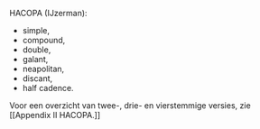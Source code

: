 HACOPA (IJzerman): 
- simple, 
- compound, 
- double, 
- galant, 
- neapolitan, 
- discant,
- half cadence.

Voor een overzicht van twee-, drie- en vierstemmige versies, zie [[Appendix II HACOPA.]]
